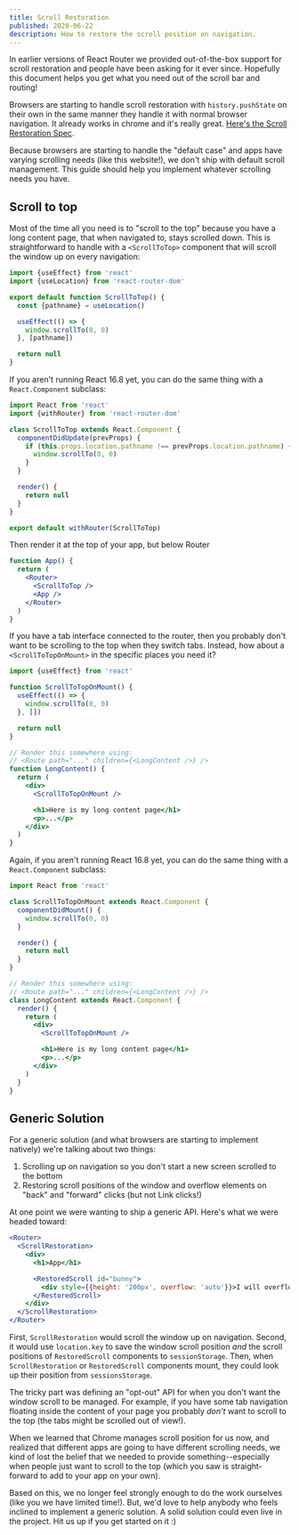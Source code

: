 ```yaml
---
title: Scroll Restoration
published: 2020-06-22
description: How to restore the scroll position on navigation.
---
```


In earlier versions of React Router we provided out-of-the-box support for
scroll restoration and people have been asking for it ever since. Hopefully this
document helps you get what you need out of the scroll bar and routing!

Browsers are starting to handle scroll restoration with `history.pushState` on
their own in the same manner they handle it with normal browser navigation. It
already works in chrome and it's really great.
[Here's the Scroll Restoration Spec](https://majido.github.io/scroll-restoration-proposal/history-based-api.html#web-idl).

Because browsers are starting to handle the "default case" and apps have varying
scrolling needs (like this website!), we don't ship with default scroll
management. This guide should help you implement whatever scrolling needs you
have.

## Scroll to top

Most of the time all you need is to "scroll to the top" because you have a long
content page, that when navigated to, stays scrolled down. This is
straightforward to handle with a `<ScrollToTop>` component that will scroll the
window up on every navigation:

```jsx
import {useEffect} from 'react'
import {useLocation} from 'react-router-dom'

export default function ScrollToTop() {
  const {pathname} = useLocation()

  useEffect(() => {
    window.scrollTo(0, 0)
  }, [pathname])

  return null
}
```

If you aren't running React 16.8 yet, you can do the same thing with a
`React.Component` subclass:

```jsx
import React from 'react'
import {withRouter} from 'react-router-dom'

class ScrollToTop extends React.Component {
  componentDidUpdate(prevProps) {
    if (this.props.location.pathname !== prevProps.location.pathname) {
      window.scrollTo(0, 0)
    }
  }

  render() {
    return null
  }
}

export default withRouter(ScrollToTop)
```

Then render it at the top of your app, but below Router

```jsx
function App() {
  return (
    <Router>
      <ScrollToTop />
      <App />
    </Router>
  )
}
```

If you have a tab interface connected to the router, then you probably don't
want to be scrolling to the top when they switch tabs. Instead, how about a
`<ScrollToTopOnMount>` in the specific places you need it?

```jsx
import {useEffect} from 'react'

function ScrollToTopOnMount() {
  useEffect(() => {
    window.scrollTo(0, 0)
  }, [])

  return null
}

// Render this somewhere using:
// <Route path="..." children={<LongContent />} />
function LongContent() {
  return (
    <div>
      <ScrollToTopOnMount />

      <h1>Here is my long content page</h1>
      <p>...</p>
    </div>
  )
}
```

Again, if you aren't running React 16.8 yet, you can do the same thing with a
`React.Component` subclass:

```jsx
import React from 'react'

class ScrollToTopOnMount extends React.Component {
  componentDidMount() {
    window.scrollTo(0, 0)
  }

  render() {
    return null
  }
}

// Render this somewhere using:
// <Route path="..." children={<LongContent />} />
class LongContent extends React.Component {
  render() {
    return (
      <div>
        <ScrollToTopOnMount />

        <h1>Here is my long content page</h1>
        <p>...</p>
      </div>
    )
  }
}
```

## Generic Solution

For a generic solution (and what browsers are starting to implement natively)
we're talking about two things:

1. Scrolling up on navigation so you don't start a new screen scrolled to the
   bottom
2. Restoring scroll positions of the window and overflow elements on "back" and
   "forward" clicks (but not Link clicks!)

At one point we were wanting to ship a generic API. Here's what we were headed
toward:

```jsx
<Router>
  <ScrollRestoration>
    <div>
      <h1>App</h1>

      <RestoredScroll id="bunny">
        <div style={{height: '200px', overflow: 'auto'}}>I will overflow</div>
      </RestoredScroll>
    </div>
  </ScrollRestoration>
</Router>
```

First, `ScrollRestoration` would scroll the window up on navigation. Second, it
would use `location.key` to save the window scroll position _and_ the scroll
positions of `RestoredScroll` components to `sessionStorage`. Then, when
`ScrollRestoration` or `RestoredScroll` components mount, they could look up
their position from `sessionsStorage`.

The tricky part was defining an "opt-out" API for when you don't want the window
scroll to be managed. For example, if you have some tab navigation floating
inside the content of your page you probably _don't_ want to scroll to the top
(the tabs might be scrolled out of view!).

When we learned that Chrome manages scroll position for us now, and realized
that different apps are going to have different scrolling needs, we kind of lost
the belief that we needed to provide something--especially when people just want
to scroll to the top (which you saw is straight-forward to add to your app on
your own).

Based on this, we no longer feel strongly enough to do the work ourselves (like
you we have limited time!). But, we'd love to help anybody who feels inclined to
implement a generic solution. A solid solution could even live in the project.
Hit us up if you get started on it :)
